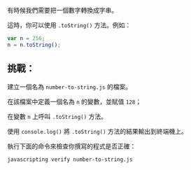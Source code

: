 有時候我們需要把一個數字轉換成字串。

這時，你可以使用 `.toString()` 方法。例如：

```js
var n = 256;
n = n.toString();
```

## 挑戰：

建立一個名為 `number-to-string.js` 的檔案。

在該檔案中定義一個名為 `n` 的變數，並賦值 `128`；

在變數 `n` 上呼叫 `.toString()` 方法。

使用 `console.log()` 將 `.toString()` 方法的結果輸出到終端機上。

執行下面的命令來檢查你撰寫的程式是否正確：

```bash
javascripting verify number-to-string.js
```
